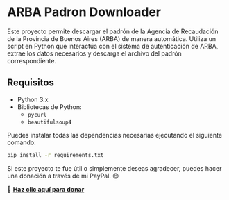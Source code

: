# ARBA Padron Downloader

Este proyecto permite descargar el padrón de la Agencia de Recaudación de la Provincia de Buenos Aires (ARBA) de manera automática. Utiliza un script en Python que interactúa con el sistema de autenticación de ARBA, extrae los datos necesarios y descarga el archivo del padrón correspondiente.

## Requisitos

- Python 3.x
- Bibliotecas de Python:
  - `pycurl`
  - `beautifulsoup4`

Puedes instalar todas las dependencias necesarias ejecutando el siguiente comando:

```bash
pip install -r requirements.txt
```
Si este proyecto te fue útil o simplemente deseas agradecer, puedes hacer una donación a través de mi PayPal. 😊  

🔗 **[Haz clic aquí para donar](https://paypal.me/DiegoHernanFazio)**  

